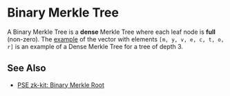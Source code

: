 # Binary Merkle Tree

A Binary Merkle Tree is a **dense** Merkle Tree where each leaf node is **full** (non-zero). The [example](./README.md) of the vector with elements `[m, y, v, e, c, t, o, r]` is an example of a Dense Merkle Tree for a tree of depth 3.

## See Also

- [PSE zk-kit: Binary Merkle Root](https://github.com/privacy-scaling-explorations/zk-kit.circom/tree/main/packages/binary-merkle-root)
